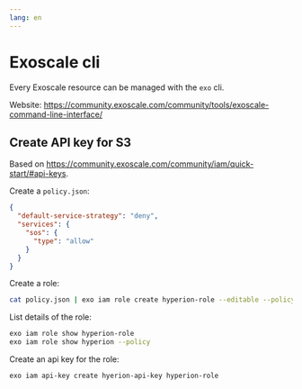 ```yaml
---
lang: en
---
```


# Exoscale cli

Every Exoscale resource can be managed with the `exo` cli.

Website: <https://community.exoscale.com/community/tools/exoscale-command-line-interface/>

## Create API key for S3

Based on <https://community.exoscale.com/community/iam/quick-start/#api-keys>.

Create a `policy.json`:

```json
{
  "default-service-strategy": "deny",
  "services": {
    "sos": {
      "type": "allow"
    }
  }
}
```

Create a role:

```bash
cat policy.json | exo iam role create hyperion-role --editable --policy -
```

List details of the role:

```bash
exo iam role show hyperion-role
exo iam role show hyperion --policy
```

Create an api key for the role:

```bash
exo iam api-key create hyerion-api-key hyperion-role
```
